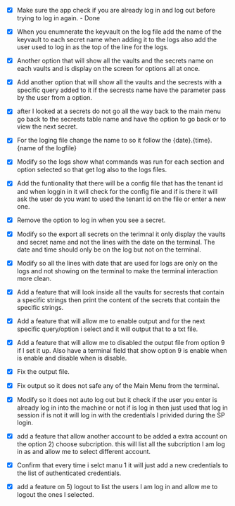 - [x] Make sure the app check if you are already log in and log out before trying to log in again. - Done 
- [x] When you enumnerate the keyvault on the log file add the name of the keyvault to each secret name when adding it to the logs also add the user used to log in as the top of the line for the logs.
- [x] Another option that will show all the vaults and the secrets name on each vaults and is display on the screen for options all at once. 
- [x] Add another option that will show all the vaults and the secrests with a specific query added to it if the secrests name have the parameter pass by the user from a option. 
- [x] after I looked at a secrets do not go all the way back to the main menu go back to the secrests table name and have the option to go back or to view the next secret. 
- [x] For the loging file change the name to so it follow the {date}.{time}.{name of the logfile}
- [x] Modify so the logs show what commands was run for each section and option selected so that get log also to the logs files. 
- [x] Add the funtionality that there will be a config file that has the tenant id and when loggin in it will check for the config file and if is there it will ask the user do you want to used the tenant id on the file or enter a new one. 
- [x] Remove the option to log in when you see a secret. 
- [x] Modify so the export all secrets on the terimnal it only display the vaults and secret name and not the lines with the date on the terminal. The date and time should only be on the log but not on the terminal. 
- [x] Modify so all the lines with date that are used for logs are only on the logs and not showing on the terminal to make the terminal interaction more clean. 
- [x] Add a feature that will look inside all the vaults for secrests that contain a specific strings then print the content of the secrets that contain the specific strings. 
- [x] Add a feature that will allow me to enable output and for the next specific query/option i select and it will output that to a txt file. 
- [x] Add a feature that will allow me to disabled the output file from option 9 if I set it up. Also have a terminal field that show option 9 is enable when is enable and disable when is disable. 
- [x] Fix the output file. 
- [x] Fix output so it does not safe any of the Main Menu from the terminal. 
- [x] Modify so it does not auto log out but it check if the user you enter is already log in into the machine or not if is log in then just used that log in session if is not it will log in with the credentials I privided during the SP login. 
- [x] add a feature that allow another account to be added a extra account on the option 2) choose subcription. this will list all the subcription I am log in as and allow me to select different account. 
- [x] Confirm that every time i selct manu 1 it will just add a new credentials to the list of authenticated credentials. 
- [x] add a feature on 5) logout to list the users I am log in and allow me to logout the ones I selected. 

